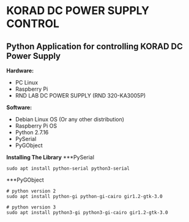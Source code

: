 # KORAD DC POWER SUPPLY CONTROL
## Python Application for controlling KORAD DC Power Supply 

**Hardware:**
- PC Linux
- Raspberry Pi
- RND LAB DC POWER SUPPLY
  (RND 320-KA3005P)

**Software:**
- Debian Linux OS
  (Or any other distribution)
- Raspberry Pi OS
- Python 2.7.16
- PySerial
- PyGObject

**Installing The Library**
***PySerial
```
sudo apt install python-serial python3-serial
```
***PyGObject
```
# python version 2
sudo apt install python-gi python-gi-cairo gir1.2-gtk-3.0

# python version 3
sudo apt install python3-gi python3-gi-cairo gir1.2-gtk-3.0
```
